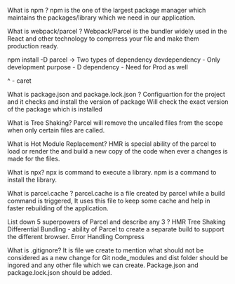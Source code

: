 What is npm ?
npm is the one of the largest package manager which maintains the packages/library which we need in our application.

What is webpack/parcel ?
Webpack/Parcel is the bundler widely used in the React and other technology to comprress your file and make them production ready.

npm install -D parcel -> 
Two types of dependency 
devdependency - Only development purpose - D
dependency - Need for Prod as well 

^ - caret 

What is package.json and package.lock.json ?
Configuartion for the project and it checks and install the version of package
Will check the exact version of the package which is installed

What is Tree Shaking?
Parcel will remove the uncalled files from the scope when only certain files are called.

What is Hot Module Replacement?
HMR is special ability of the parcel to load or render the and build a new copy of the code when ever a changes is made for the files.

What is npx?
npx is command to execute a library. 
npm is a command to install the library.

What is parcel.cache ?
parcel.cache is a file created by parcel while a build command is triggered, It uses this file to keep some cache and help in faster rebuilding of the application.

List down 5 superpowers of Parcel and describe any 3 ?
HMR
Tree Shaking
Differential Bundling - ability of Parcel to create a separate build to support the different browser.
Error Handling
Compress

What is .gitignore?
It is file we create to mention what should not be considered as a new change for Git
node_modules and dist folder should be ingored and any other file which we can create.
Package.json and package.lock.json should be added.

